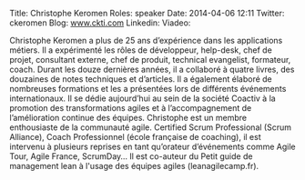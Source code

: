 Title: Christophe Keromen
Roles: speaker
Date: 2014-04-06 12:11
Twitter: ckeromen
Blog: www.ckti.com
Linkedin: 
Viadeo:


Christophe Keromen a plus de 25 ans d’expérience dans les applications métiers. 
Il a expérimenté les rôles de développeur, help-desk, chef de projet, consultant externe, chef de produit, technical evangelist, formateur, coach. 
Durant les douze dernières années, il a collaboré à quatre livres, des douzaines de notes techniques et d’articles. Il a également élaboré de nombreuses formations et les a présentées lors de différents événements internationaux. 
Il se dédie aujourd’hui au sein de la société Coactiv à la promotion des transformations agiles et à l’accompagnement de l’amélioration continue des équipes. 
Christophe est un membre enthousiaste de la communauté agile. Certified Scrum Professional (Scrum Alliance), Coach Professionnel (école française de coaching), il est intervenu à plusieurs reprises en tant qu’orateur d’événements comme Agile Tour, Agile France, ScrumDay… Il est co-auteur du Petit guide de management lean à l'usage des équipes agiles (leanagilecamp.fr).
